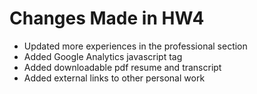# Changes Made in HW4

- Updated more experiences in the professional section
- Added Google Analytics javascript tag
- Added downloadable pdf resume and transcript
- Added external links to other personal work